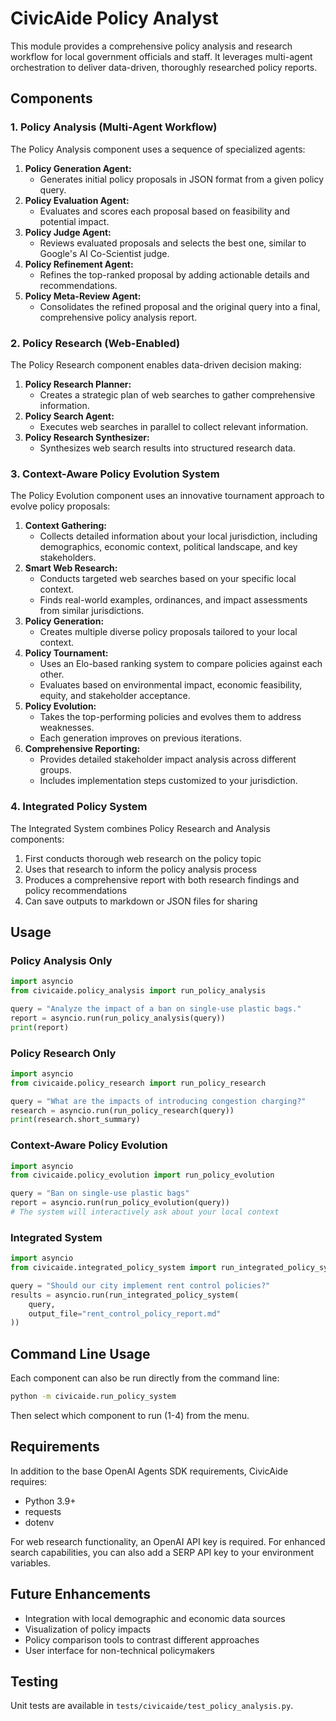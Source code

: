 # CivicAide Policy Analyst

This module provides a comprehensive policy analysis and research workflow for local government officials and staff. It leverages multi-agent orchestration to deliver data-driven, thoroughly researched policy reports.

## Components

### 1. Policy Analysis (Multi-Agent Workflow)

The Policy Analysis component uses a sequence of specialized agents:

1. **Policy Generation Agent:**
   - Generates initial policy proposals in JSON format from a given policy query.
2. **Policy Evaluation Agent:**
   - Evaluates and scores each proposal based on feasibility and potential impact.
3. **Policy Judge Agent:**
   - Reviews evaluated proposals and selects the best one, similar to Google's AI Co-Scientist judge.
4. **Policy Refinement Agent:**
   - Refines the top-ranked proposal by adding actionable details and recommendations.
5. **Policy Meta-Review Agent:**
   - Consolidates the refined proposal and the original query into a final, comprehensive policy analysis report.

### 2. Policy Research (Web-Enabled)

The Policy Research component enables data-driven decision making:

1. **Policy Research Planner:**
   - Creates a strategic plan of web searches to gather comprehensive information.
2. **Policy Search Agent:**
   - Executes web searches in parallel to collect relevant information.
3. **Policy Research Synthesizer:**
   - Synthesizes web search results into structured research data.

### 3. Context-Aware Policy Evolution System

The Policy Evolution component uses an innovative tournament approach to evolve policy proposals:

1. **Context Gathering:**
   - Collects detailed information about your local jurisdiction, including demographics, economic context, political landscape, and key stakeholders.
2. **Smart Web Research:**
   - Conducts targeted web searches based on your specific local context.
   - Finds real-world examples, ordinances, and impact assessments from similar jurisdictions.
3. **Policy Generation:**
   - Creates multiple diverse policy proposals tailored to your local context.
4. **Policy Tournament:**
   - Uses an Elo-based ranking system to compare policies against each other.
   - Evaluates based on environmental impact, economic feasibility, equity, and stakeholder acceptance.
5. **Policy Evolution:**
   - Takes the top-performing policies and evolves them to address weaknesses.
   - Each generation improves on previous iterations.
6. **Comprehensive Reporting:**
   - Provides detailed stakeholder impact analysis across different groups.
   - Includes implementation steps customized to your jurisdiction.

### 4. Integrated Policy System

The Integrated System combines Policy Research and Analysis components:

1. First conducts thorough web research on the policy topic
2. Uses that research to inform the policy analysis process
3. Produces a comprehensive report with both research findings and policy recommendations
4. Can save outputs to markdown or JSON files for sharing

## Usage

### Policy Analysis Only

```python
import asyncio
from civicaide.policy_analysis import run_policy_analysis

query = "Analyze the impact of a ban on single-use plastic bags."
report = asyncio.run(run_policy_analysis(query))
print(report)
```

### Policy Research Only

```python
import asyncio
from civicaide.policy_research import run_policy_research

query = "What are the impacts of introducing congestion charging?"
research = asyncio.run(run_policy_research(query))
print(research.short_summary)
```

### Context-Aware Policy Evolution

```python
import asyncio
from civicaide.policy_evolution import run_policy_evolution

query = "Ban on single-use plastic bags"
report = asyncio.run(run_policy_evolution(query))
# The system will interactively ask about your local context
```

### Integrated System

```python
import asyncio
from civicaide.integrated_policy_system import run_integrated_policy_system

query = "Should our city implement rent control policies?"
results = asyncio.run(run_integrated_policy_system(
    query, 
    output_file="rent_control_policy_report.md"
))
```

## Command Line Usage

Each component can also be run directly from the command line:

```bash
python -m civicaide.run_policy_system
```

Then select which component to run (1-4) from the menu.

## Requirements

In addition to the base OpenAI Agents SDK requirements, CivicAide requires:
- Python 3.9+
- requests
- dotenv

For web research functionality, an OpenAI API key is required. For enhanced search capabilities, you can also add a SERP API key to your environment variables.

## Future Enhancements

- Integration with local demographic and economic data sources
- Visualization of policy impacts
- Policy comparison tools to contrast different approaches
- User interface for non-technical policymakers

## Testing

Unit tests are available in `tests/civicaide/test_policy_analysis.py`. 